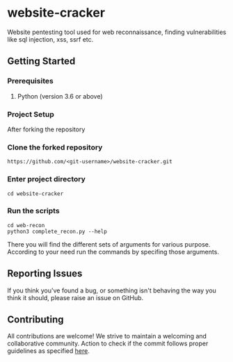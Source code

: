 # website-cracker
Website pentesting tool used for web reconnaissance, finding vulnerabilities like sql injection, xss, ssrf etc.

## Getting Started

### Prerequisites
1. Python (version 3.6 or above)
### Project Setup
After forking the repository

### Clone the forked repository
```
https://github.com/<git-username>/website-cracker.git
```
### Enter project directory
```
cd website-cracker
```
### Run the scripts
```
cd web-recon
python3 complete_recon.py --help
```
There you will find the different sets of arguments for various purpose. 
According to your need run the commands by specifing those arguments.

## Reporting Issues
If you think you've found a bug, or something isn't behaving the way you think it should, please raise an issue on GitHub.

## Contributing
All contributions are welcome! We strive to maintain a welcoming and collaborative community.
Action to check if the commit follows proper guidelines as specified [here](http://karma-runner.github.io/latest/dev/git-commit-msg.html).
